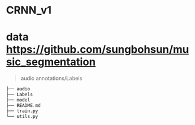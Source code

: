 # CRNN_v1

# data https://github.com/sungbohsun/music_segmentation
> audio
> annotations/Labels

```bash
├── audio
├── Labels
├── model
├── README.md
├── train.py
└── utils.py
```
